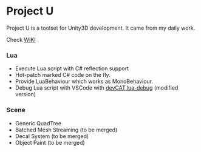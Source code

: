 # Project U
Project U is a toolset for Unity3D development. It came from my daily work.

Check [WIKI](https://github.com/xiaobin83/project_u/wiki)

### Lua
* Execute Lua script with C# reflection support
* Hot-patch marked C# code on the fly.
* Provide LuaBehaviour which works as MonoBehaviour.
* Debug Lua script with VSCode with [devCAT.lua-debug](https://marketplace.visualstudio.com/items?itemName=devCAT.lua-debug) (modified version)

### Scene
* Generic QuadTree 
* Batched Mesh Streaming (to be merged)
* Decal System (to be merged)
* Object Paint (to be merged) 
